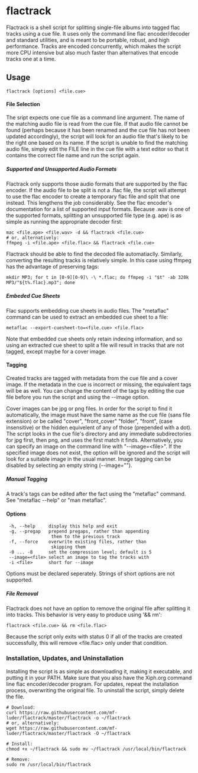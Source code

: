# flactrack

Flactrack is a shell script for splitting single-file albums into tagged flac tracks using a cue file. It uses only the command line flac encoder/decoder and standard utilities, and is meant to be portable, robust, and high performance. Tracks are encoded concurrently, which makes the script more CPU intensive but also much faster than alternatives that encode tracks one at a time.

## Usage

    flactrack [options] <file.cue>

#### File Selection
The sript expects one cue file as a command line argument. The name of the matching audio file is read from the cue file. If that audio file cannot be found (perhaps because it has been renamed and the cue file has not been updated accordingly), the script will look for an audio file that's likely to be the right one based on its name. If the script is unable to find the matching audio file, simply edit the FILE line in the cue file with a text editor so that it contains the correct file name and run the script again.

##### Supported and Unsupported Audio Formats
Flactrack only supports those audio formats that are supported by the flac encoder. If the audio file to be split is not a .flac file, the script will attempt to use the flac encoder to create a temporary flac file and split that one instead. This lengthens the job considerably. See the flac encoder's documentation for a list of supported input formats. Because .wav is one of the supported formats, splitting an unsupported file type (e.g. ape) is as simple as running the appropriate decoder first:

    mac <file.ape> <file.wav> -d && flactrack <file.cue>
    # or, alternatively:
    ffmpeg -i <file.ape> <file.flac> && flactrack <file.cue>

Flactrack should be able to find the decoded file automatiaclly. Similarly, converting the resulting tracks is relatively simple. In this case using ffmpeg has the advantage of preserving tags:

    mkdir MP3; for t in [0-9][0-9]\ -\ *.flac; do ffmpeg -i "$t" -ab 320k MP3/"${t%.flac}.mp3"; done

##### Embeded Cue Sheets
Flac supports embedding cue sheets in audio files. The "metaflac" command can be used to extract an embedded cue sheet to a file:

    metaflac --export-cuesheet-to=<file.cue> <file.flac>
Note that embedded cue sheets only retain indexing information, and so using an extracted cue sheet to split a file will result in tracks that are not tagged, except maybe for a cover image.

#### Tagging
Created tracks are tagged with metadata from the cue file and a cover image. If the metadata in the cue is incorrect or missing, the equivalent tags will be as well. You can change the content of the tags by editing the cue file before you run the script and using the --image option.

Cover images can be jpg or png files. In order for the script to find it automatically, the image must have the same name as the cue file (sans file extension) or be called "cover", "front_cover" "folder", "front", (case insensitive) or the hidden equivelent of any of those (prepended with a dot). The script looks in the cue file's directory and any immediate subdirectories for jpg first, then png, and uses the first match it finds. Alternatively, you can specify an image on the command line with "--image=\<file\>". If the specified image does not exist, the option will be ignored and the script will look for a suitable image in the usual manner. Image tagging can be disabled by selecting an empty string (--image="").

##### Manual Tagging
A track's tags can be edited after the fact using the "metaflac" command. See "metaflac --help" or "man metaflac".

#### Options
     -h, --help     display this help and exit  
     -g, --pregap   prepend pregaps, rather than appending  
                     them to the previous track  
     -f, --force    overwrite existing files, rather than  
                     skipping them  
     -0 ... -8      set the compression level; default is 5  
     --image=<file> select an image to tag the tracks with  
     -i <file>      short for --image  
Options must be declared seperately. Strings of short options are not supported.

##### File Removal
Flactrack does not have an option to remove the original file after splitting it into tracks. This behavior is very easy to produce using '&& rm':

    flactrack <file.cue> && rm <file.flac>
Because the script only exits with status 0 if all of the tracks are created successfully, this will remove \<file.flac\> only under that condition.

### Installation, Updates, and Uninstallation
Installing the script is as simple as downloading it, making it executable, and putting it in your PATH. Make sure that you also have the Xiph.org command line flac encoder/decoder program. For updates, repeat the installation process, overwriting the original file. To uninstall the script, simply delete the file.

    # Download:  
    curl https://raw.githubusercontent.com/mf-luder/flactrack/master/flactrack -o ~/flactrack
    # or, alternatively:
    wget https://raw.githubusercontent.com/mf-luder/flactrack/master/flactrack -O ~/flactrack
    
    # Install:
    chmod +x ~/flactrack && sudo mv ~/flactrack /usr/local/bin/flactrack
    
    # Remove:
    sudo rm /usr/local/bin/flactrack

